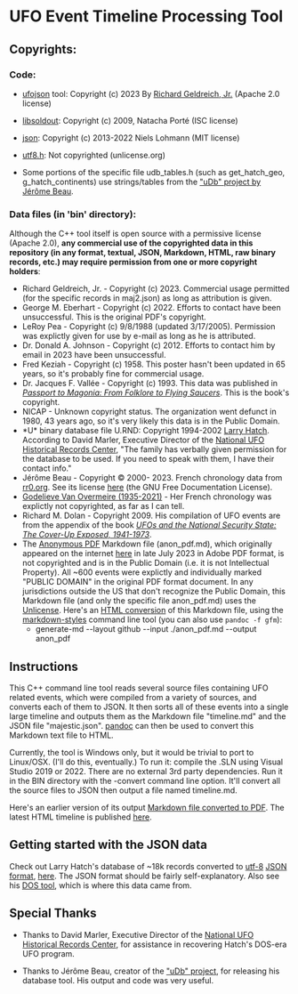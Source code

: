 # UFO Event Timeline Processing Tool

## Copyrights:

### Code:
* [ufojson](https://github.com/richgel999/ufo_data) tool: Copyright (c) 2023 By [Richard Geldreich, Jr.](https://medium.com/@richgel99) (Apache 2.0 license)

* [libsoldout](https://github.com/faelys/libsoldout): Copyright (c) 2009, Natacha Porté (ISC license)

* [json](https://github.com/nlohmann/json): Copyright (c) 2013-2022 Niels Lohmann (MIT license)

* [utf8.h](https://github.com/sheredom/utf8.h): Not copyrighted (unlicense.org)

* Some portions of the specific file udb_tables.h (such as get_hatch_geo, g_hatch_continents) use strings/tables from the ["uDb" project by Jérôme Beau](https://github.com/RR0/uDb).

### Data files (in 'bin' directory): 
Although the C++ tool itself is open source with a permissive license (Apache 2.0), **any commercial use of the copyrighted data in this repository (in any format, textual, JSON, Markdown, HTML, raw binary records, etc.) may require permission from one or more copyright holders**:

* Richard Geldreich, Jr. - Copyright (c) 2023. Commercial usage permitted (for the specific records in maj2.json) as long as attribution is given.
* George M. Eberhart - Copyright (c) 2022. Efforts to contact have been unsuccessful. This is the original PDF's copyright.
* LeRoy Pea - Copyright (c) 9/8/1988 (updated 3/17/2005). Permission was explictly given for use by e-mail as long as he is attributed.
* Dr. Donald A. Johnson - Copyright (c) 2012. Efforts to contact him by email in 2023 have been unsuccessful.
* Fred Keziah - Copyright (c) 1958. This poster hasn't been updated in 65 years, so it's probably fine for commercial usage.
* Dr. Jacques F. Vallée - Copyright (c) 1993. This data was published in [_Passport to Magonia: From Folklore to Flying Saucers_](https://www.amazon.com/Passport-Magonia-Folklore-Flying-Saucers/dp/0987422480). This is the book's copyright.
* NICAP - Unknown copyright status. The organization went defunct in 1980, 43 years ago, so it's very likely this data is in the Public Domain.
* \*U\* binary database file U.RND: Copyright 1994-2002 [Larry Hatch](https://www.openminds.tv/larry-hatch-ufo-database-creator-remembered/42142). According to David Marler, Executive Director of the [National UFO Historical Records Center](http://www.nufohrc.org/), "The family has verbally given permission for the database to be used. If you need to speak with them, I have their contact info."
* Jérôme Beau - Copyright © 2000- 2023. French chronology data from [rr0.org](https://rr0.org/). See its license [here](https://rr0.org/Copyright.html) (the GNU Free Documentation License).
* [Godelieve Van Overmeire (1935-2021)](http://cobeps.org/fr/godelieve-van-overmeire) - Her French chronology was explictly not copyrighted, as far as I can tell.
* Richard M. Dolan - Copyright 2009. His compilation of UFO events are from the appendix of the book [_UFOs and the National Security State: The Cover-Up Exposed, 1941-1973_](https://www.amazon.com/UFOs-National-Security-State-Chronology-ebook/dp/B0C94W38QY).
* The [Anonymous PDF](https://github.com/richgel999/ufo_data/blob/main/bin/anon_pdf.md) Markdown file (anon_pdf.md), which originally appeared on the internet [here](https://pdfhost.io/v/gR8lAdgVd_Uap_Timeline_Prepared_By_Another) in late July 2023 in Adobe PDF format, is not copyrighted and is in the Public Domain (i.e. it is not Intellectual Property). All ~600 events were explictly and individually marked "PUBLIC DOMAIN" in the original PDF format document. In any jurisdictions outside the US that don't recognize the Public Domain, this Markdown file (and only the specific file anon_pdf.md) uses the [Unlicense](https://web.archive.org/web/20230426084039/https://unlicense.org/). Here's an [HTML conversion](http://subquantumtech.com/anon_pdf/anon_pdf.html) of this Markdown file, using the [markdown-styles](https://github.com/mixu/markdown-styles) command line tool (you can also use `pandoc -f gfm`):
   *  generate-md --layout github --input ./anon_pdf.md --output anon_pdf

## Instructions

This C++ command line tool reads several source files containing UFO related events, which were compiled from a variety of sources, and converts each of them to JSON. It then sorts all of these events into a single large timeline and outputs them as the Markdown file "timeline.md" and the JSON file "majestic.json". [pandoc](https://pandoc.org/) can then be used to convert this Markdown text file to HTML.

Currently, the tool is Windows only, but it would be trivial to port to Linux/OSX. (I'll do this, eventually.) To run it: compile the .SLN using Visual Studio 2019 or 2022. There are no external 3rd party dependencies. Run it in the BIN directory with the -convert command line option. It'll convert all the source files to JSON then output a file named timeline.md. 

Here's an earlier version of its output [Markdown file converted to PDF](ufo_timeline_v1_04.pdf). The latest HTML timeline is published [here](http://www.subquantumtech.com/timeline/timeline.html).

## Getting started with the JSON data

Check out Larry Hatch's database of ~18k records converted to [utf-8](https://en.wikipedia.org/wiki/UTF-8) [JSON format](https://www.json.org/json-en.html), [here](https://github.com/richgel999/ufo_data/blob/main/bin/hatch_udb.json). The JSON format should be fairly self-explanatory. Also see his [DOS tool](https://archive.org/details/u_full_version), which is where this data came from.

## Special Thanks

* Thanks to David Marler, Executive Director of the [National UFO Historical Records Center](http://www.nufohrc.org/), for assistance in recovering Hatch's DOS-era UFO program.

* Thanks to Jérôme Beau, creator of the ["uDb" project](https://github.com/RR0/uDb), for releasing his database tool. His output and code was very useful.

